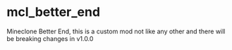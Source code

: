 # mcl_better_end
Mineclone Better End, this is a custom mod not like any other and there will be breaking changes in v1.0.0
